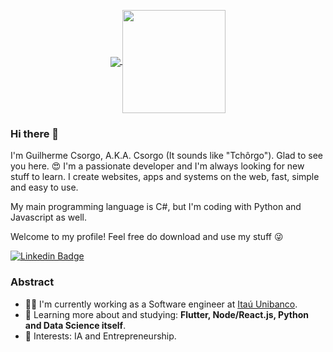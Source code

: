 
<p align="center">
  <a href="https://github.com/anuraghazra/github-readme-stats">
    <img
      align="center"
      src="https://github-readme-stats.vercel.app/api/top-langs/?username=csorgod&layout=compact&theme=radical"
    />
  </a>
  <a href="https://github.com/anuraghazra/github-readme-stats">
    <img
      align="center"
      height="165"
      src="https://github-readme-stats.vercel.app/api?username=csorgod&count_private=true&show_icons=true&custom_title=Github%20Status&hide=issues&theme=radical"
    />
  </a>
</p>

### Hi there 👋

I'm Guilherme Csorgo, A.K.A. Csorgo (It sounds like "Tchôrgo"). Glad to see you here. 😍
I'm a passionate developer and I'm always looking for new stuff to learn.
I create websites, apps and systems on the web, fast, simple and easy to use.

My main programming language is C#, but I'm coding with Python and Javascript as well.

Welcome to my profile! Feel free do download and use my stuff 😜

[![Linkedin Badge](https://img.shields.io/badge/-LinkedIn-blue?style=flat-square&logo=Linkedin&logoColor=white&link=https://www.linkedin.com/in/guilherme-csorgo)](https://www.linkedin.com/in/guilherme-csorgo)

### Abstract

- 👨‍💻 I'm currently working as a Software engineer at [Itaú Unibanco](https://www.itau.com.br/relacoes-com-investidores/ShowEstruturaUnibanco.aspx?idMateria=WbT46EXe1KgmoHGgMBH/NA==).
- 🌱 Learning more about and studying: **Flutter, Node/React.js, Python and Data Science itself**.
- 💙 Interests: IA and Entrepreneurship.

